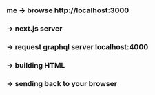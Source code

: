 ### me -> browse http://localhost:3000
### -> next.js server
### -> request graphql server localhost:4000
### -> building HTML
### -> sending back to your browser